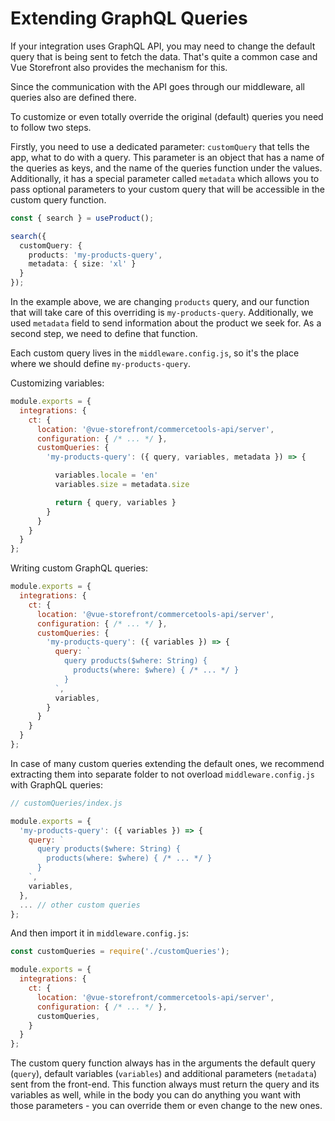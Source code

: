 # Extending GraphQL Queries

If your integration uses GraphQL API, you may need to change the default query that is being sent to fetch the data. That's quite a common case and Vue Storefront also provides the mechanism for this.

Since the communication with the API goes through our middleware, all queries also are defined there.

To customize or even totally override the original (default) queries you need to follow two steps.

Firstly, you need to use a dedicated parameter: `customQuery` that tells the app, what to do with a query.
This parameter is an object that has a name of the queries as keys, and the name of the queries function under the values. Additionally, it has a special parameter called `metadata` which allows you to pass optional parameters to your custom query that will be accessible in the custom query function.

```ts
const { search } = useProduct();

search({
  customQuery: {
    products: 'my-products-query',
    metadata: { size: 'xl' }
  }
}); 
```

In the example above, we are changing `products` query, and our function that will take care of this overriding is `my-products-query`. Additionally, we used `metadata` field to send information about the product we seek for. As a second step, we need to define that function.

Each custom query lives in the `middleware.config.js`, so it's the place where we should define `my-products-query`.

Customizing variables:

```js
module.exports = {
  integrations: {
    ct: {
      location: '@vue-storefront/commercetools-api/server',
      configuration: { /* ... */ },
      customQueries: {
        'my-products-query': ({ query, variables, metadata }) => {

          variables.locale = 'en'
          variables.size = metadata.size

          return { query, variables }
        }
      }
    }
  }
};
```

Writing custom GraphQL queries:

```js
module.exports = {
  integrations: {
    ct: {
      location: '@vue-storefront/commercetools-api/server',
      configuration: { /* ... */ },
      customQueries: {
        'my-products-query': ({ variables }) => {
          query: `
            query products($where: String) {
              products(where: $where) { /* ... */ }
            }
          `,
          variables,
        }
      }
    }
  }
};
```

In case of many custom queries extending the default ones, we recommend extracting them into separate folder to not overload `middleware.config.js` with GraphQL queries:

```js
// customQueries/index.js

module.exports = {
  'my-products-query': ({ variables }) => {
    query: `
      query products($where: String) {
        products(where: $where) { /* ... */ }
      }
    `,
    variables,
  },
  ... // other custom queries
};
```

And then import it in `middleware.config.js`:

```js
const customQueries = require('./customQueries');

module.exports = {
  integrations: {
    ct: {
      location: '@vue-storefront/commercetools-api/server',
      configuration: { /* ... */ },
      customQueries,
    }
  }
};
```

The custom query function always has in the arguments the default query (`query`), default variables (`variables`) and additional parameters (`metadata`) sent from the front-end. This function always must return the query and its variables as well, while in the body you can do anything you want with those parameters - you can override them or even change to the new ones.
